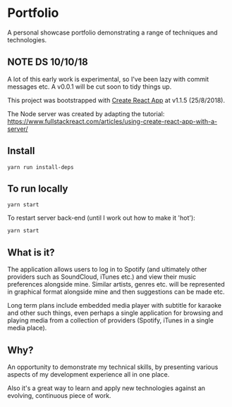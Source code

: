 # Portfolio

A personal showcase portfolio demonstrating a range of techniques and technologies.

## NOTE DS 10/10/18

A lot of this early work is experimental, so I've been lazy with commit messages etc. A v0.0.1 will be cut soon to tidy things up.

This project was bootstrapped with [Create React App](https://github.com/facebookincubator/create-react-app) at v1.1.5 (25/8/2018).

The Node server was created by adapting the tutorial:
https://www.fullstackreact.com/articles/using-create-react-app-with-a-server/

## Install
```
yarn run install-deps
```

## To run locally

```
yarn start
```

To restart server back-end (until I work out how to make it 'hot'):

```
yarn start
```

## What is it?
The application allows users to log in to Spotify (and ultimately other providers such as SoundCloud, iTunes etc.) and view their music preferences alongside mine. Similar artists, genres etc. will be represented in graphical format alongside mine and then suggestions can be made etc.

Long term plans include embedded media player with subtitle for karaoke and other such things, even perhaps a single application for browsing and playing media from a collection of providers (Spotify, iTunes in a single media place).

## Why?
An opportunity to demonstrate my technical skills, by presenting various aspects of my development experience all in one place.

Also it's a great way to learn and apply new technologies against an evolving, continuous piece of work.
